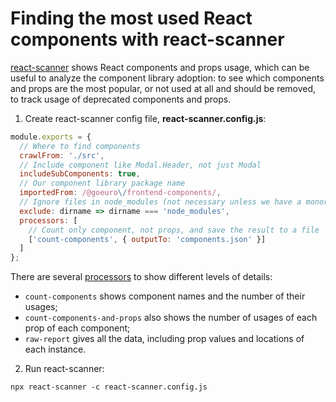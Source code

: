 <!-- 2020-08-12 react, javascript, design systems -->

# Finding the most used React components with react-scanner

[react-scanner](https://github.com/moroshko/react-scanner) shows React components and props usage, which can be useful to analyze the component library adoption: to see which components and props are the most popular, or not used at all and should be removed, to track usage of deprecated components and props.

1. Create react-scanner config file, **react-scanner.config.js**:

```js
module.exports = {
  // Where to find components
  crawlFrom: './src',
  // Include component like Modal.Header, not just Modal
  includeSubComponents: true,
  // Our component library package name
  importedFrom: /@goeuro\/frontend-components/,
  // Ignore files in node_modules (not necessary unless we have a monorepo)
  exclude: dirname => dirname === 'node_modules',
  processors: [
    // Count only component, not props, and save the result to a file
    ['count-components', { outputTo: 'components.json' }]
  ]
};
```

There are several [processors](https://github.com/moroshko/react-scanner#processors) to show different levels of details:

- `count-components` shows component names and the number of their usages;
- `count-components-and-props` also shows the number of usages of each prop of each component;
- `raw-report` gives all the data, including prop values and locations of each instance.

2. Run react-scanner:

```
npx react-scanner -c react-scanner.config.js
```
